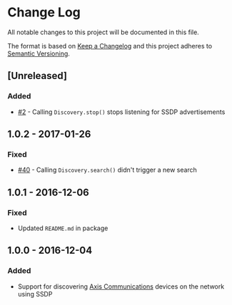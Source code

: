 # Change Log
All notable changes to this project will be documented in this file.

The format is based on [Keep a Changelog](http://keepachangelog.com/) and this project adheres to [Semantic Versioning](http://semver.org/).

## [Unreleased]

### Added
- [#2](https://github.com/FantasticFiasco/axis-discovery-ssdp/issues/2) - Calling `Discovery.stop()` stops listening for SSDP advertisements

## 1.0.2 - 2017-01-26

### Fixed
- [#40](https://github.com/FantasticFiasco/axis-discovery-ssdp/issues/40) - Calling `Discovery.search()` didn't trigger a new search

## 1.0.1 - 2016-12-06

### Fixed
- Updated `README.md` in package

## 1.0.0 - 2016-12-04

### Added
- Support for discovering [Axis Communications](http://www.axis.com/) devices on the network using SSDP
